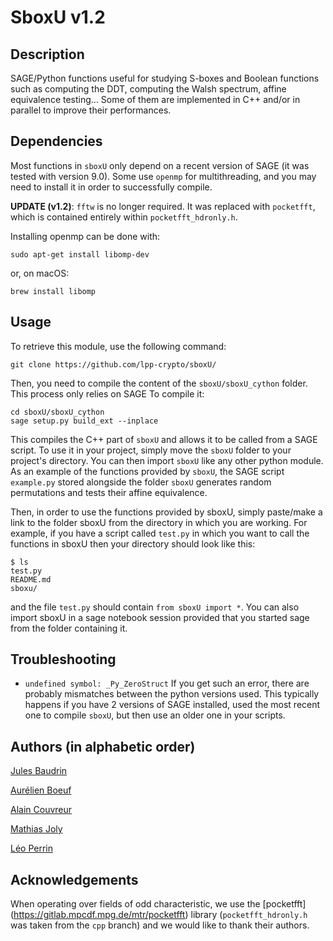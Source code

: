 # SboxU v1.2

## Description

SAGE/Python functions useful for studying S-boxes and Boolean
functions such as computing the DDT, computing the Walsh spectrum,
affine equivalence testing... Some of them are implemented in C++
and/or in parallel to improve their performances.


## Dependencies

Most functions in `sboxU` only depend on a recent version of SAGE (it was tested with
version 9.0). Some use `openmp` for multithreading, and you may need to install it in order to successfully compile. 

**UPDATE (v1.2)**: `fftw` is no longer required. It was replaced with `pocketfft`, which is contained entirely within `pocketfft_hdronly.h`.

Installing openmp can be done with:

    sudo apt-get install libomp-dev

or, on macOS:

    brew install libomp


## Usage

To retrieve this module, use the following command:

    git clone https://github.com/lpp-crypto/sboxU/

Then, you need to compile the content of the `sboxU/sboxU_cython` folder.
This process only relies on SAGE To compile it:

    cd sboxU/sboxU_cython
    sage setup.py build_ext --inplace

This compiles the C++ part of `sboxU` and allows it to be called from
a SAGE script. To use it in your project, simply move the `sboxU`
folder to your project's directory. You can then import `sboxU` like
any other python module.  As an example of the functions provided by
`sboxU`, the SAGE script `example.py` stored alongside the folder
`sboxU` generates random permutations and tests their affine
equivalence.
    
Then, in order to use the functions provided by sboxU, simply
paste/make a link to the folder sboxU from the directory in which you
are working. For example, if you have a script called `test.py` in
which you want to call the functions in sboxU then your directory
should look like this:

    $ ls
    test.py
    README.md
    sboxu/
    
and the file `test.py` should contain `from sboxU import *`. You can
also import sboxU in a sage notebook session provided that you started
sage from the folder containing it.


## Troubleshooting

- `undefined symbol: _Py_ZeroStruct` If you get such an error, there
  are probably mismatches between the python versions used. This
  typically happens if you have 2 versions of SAGE installed, used the
  most recent one to compile `sboxU`, but then use an older one in
  your scripts.

## Authors (in alphabetic order)

[Jules Baudrin](https://who.paris.inria.fr/Jules.Baudrin/)

[Aurélien Boeuf](https://who.paris.inria.fr/Aurelien.Boeuf/)

[Alain Couvreur](http://www.lix.polytechnique.fr/Labo/Alain.Couvreur/)

[Mathias Joly](https://github.com/MathiasJoly)

[Léo Perrin](https://who.paris.inria.fr/Leo.Perrin/)

## Acknowledgements

When operating over fields of odd characteristic, we use the [pocketfft] (https://gitlab.mpcdf.mpg.de/mtr/pocketfft) library (`pocketfft_hdronly.h` was taken from the `cpp` branch) and we would like to thank their authors.
